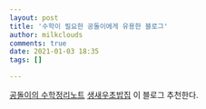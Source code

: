 ```yaml
---
layout: post
title: '수학이 필요한 공돌이에게 유용한 블로그'
author: milkclouds
comments: true
date: 2021-01-03 18:35
tags: []

---
```



[공돌이의 수학정리노트](https://angeloyeo.github.io/2019/06/15/imaginary_number.html)
[생새우초밥집](https://freshrimpsushi.tistory.com/)
이 블로그 추천한다.